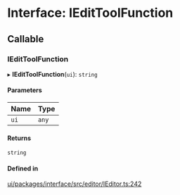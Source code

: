 # Interface: IEditToolFunction

## Callable

### IEditToolFunction

▸ **IEditToolFunction**(`ui`): `string`

#### Parameters

| Name | Type |
| :------ | :------ |
| `ui` | `any` |

#### Returns

`string`

#### Defined in

[ui/packages/interface/src/editor/IEditor.ts:242](https://github.com/leaferjs/leafer-ui/blob/311af1d/packages/interface/src/editor/IEditor.ts#L242)

